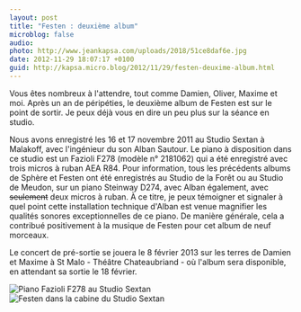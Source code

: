 ```yaml
---
layout: post
title: "Festen : deuxième album"
microblog: false
audio: 
photo: http://www.jeankapsa.com/uploads/2018/51ce8daf6e.jpg
date: 2012-11-29 18:07:17 +0100
guid: http://kapsa.micro.blog/2012/11/29/festen-deuxime-album.html
---
```

Vous êtes nombreux à l'attendre, tout comme Damien, Oliver, Maxime et moi. Après un an de péripéties, le deuxième album de Festen est sur le point de sortir. Je peux déjà vous en dire un peu plus sur la séance en studio.

Nous avons enregistré les 16 et 17 novembre 2011 au Studio Sextan à Malakoff, avec l'ingénieur du son Alban Sautour. Le piano à disposition dans ce studio est un Fazioli F278 (modèle n° 2181062) qui a été enregistré avec trois micros à ruban AEA R84. Pour information, tous les précédents albums de Sphère et Festen ont été enregistrés au Studio de la Forêt ou au Studio de Meudon, sur un piano Steinway D274, avec Alban également, avec <del>seulement</del> deux micros à ruban. À ce titre, je peux témoigner et signaler à quel point cette installation technique d'Alban est venue magnifier les qualités sonores exceptionnelles de ce piano. De manière générale, cela a contribué positivement à la musique de Festen pour cet album de neuf morceaux.

Le concert de pré-sortie se jouera le 8 février 2013 sur les terres de Damien et Maxime à St Malo - Théâtre Chateaubriand - où l'album sera disponible, en attendant sa sortie le 18 février.

<img src="http://www.jeankapsa.com/uploads/2018/7dc25e42d8.jpg" alt="Piano Fazioli F278 au Studio Sextan"/>
<img src="http://www.jeankapsa.com/uploads/2018/51ce8daf6e.jpg" alt="Festen dans la cabine du Studio Sextan"/>
